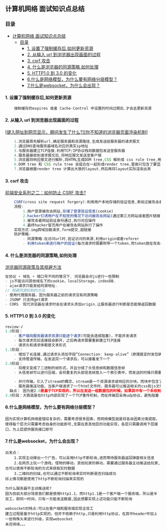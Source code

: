 ## 计算机网络 面试知识点总结

### 目录

- [计算机网络 面试知识点总结](#计算机网络-面试知识点总结)
  - [目录](#目录)
    - [1. 设置了强制缓存后,如何更新资源](#1-设置了强制缓存后如何更新资源)
    - [2. 从输入 url 到浏览器出现画面的过程](#2-从输入-url-到浏览器出现画面的过程)
    - [3. csrf 攻击](#3-csrf-攻击)
    - [4. 什么是浏览器的同源策略,如何处理](#4-什么是浏览器的同源策略如何处理)
    - [5. HTTP1.0 到 3.0 的变化](#5-http10-到-30-的变化)
    - [6.什么是网络模型，为什么要有网络分层模型？](#6什么是网络模型为什么要有网络分层模型)
    - [7.什么是websocket，为什么会出现？](#7什么是websocket为什么会出现)

#### 1. 设置了强制缓存后,如何更新资源

```js
    强制缓存的expires 或者 Cache-Control 中设置的时间过期后,才会去更新资源
```

#### 2. 从输入 url 到浏览器出现画面的过程

[[键入网址到网页显示，期间发生了什么?]](https://xiaolincoding.com/network/1_base/what_happen_url.html)[[你不知道的浏览器页面渲染机制]](https://juejin.cn/post/6844903815758479374#heading-9)

```js
    1.浏览器首先解析url,确定服务器和资源路径,生成发送给服务器的请求报文
    2.通过DNS查询服务器域名对应的真实ip地址
    3.与服务器建立TCP连接,利用TCP/IP协议栈将数据包发送至服务器
    4.服务器接收到请求报文后,将响应报文发送至客户端
    5.浏览器将响应报文进行解析,将HTML生成DOM tree,CSS 解析成 css rule tree,用于将样式匹配到对应元素上去
    6.DOM tree 和 CSS rule tree 会组合在一起形成render tree,里面只包含了要显示的元素,而display:none这样的不会出现在render tree中
    7.浏览器根据render tree 计算出大致的layout,然后再将layout实际渲染出来
```

#### 3. csrf 攻击

[前端安全系列之二：如何防止 CSRF 攻击?](https://juejin.cn/post/6844903689702866952#heading-5)

```js
    CSRF(cross site request forgery):利用用户本地存储的验证信息,来绕过被攻击者网站的验证,进行相应的攻击操作
    流程:
        1.用户登录被攻击网站,存储了登录验证信息(cookie)
        2.hacker引诱用户在不知觉的情况下访问被攻击网站(通过第三方网站或者图片链接)
        3.被攻击者网站验证身份通过,执行对应操作
        4.最终hacker冒充用户在被攻击网站执行了操作
    实现方式:img跨域加载请求,form提交,超链接
    防护策略:
        - 同源策略:在访问url时,验证访问的来源,利用origin或者referer
        - 利用token来进行用户的验证(每次请求时需要附带一个token,而token放在攻击者无法获取的位置)
```

#### 4. 什么是浏览器的同源策略,如何处理

[浏览器同源政策及其规避方法](http://www.ruanyifeng.com/blog/2016/04/same-origin-policy.html)

```js
在协议 + 域名 + 端口号不同的情况下, 浏览器会对js进行一些限制
- js不能访问其他域名下的cookie，localStorage，indexDB．
- ajax请求只能发给同源地址.
// 规避同源机制的方法
- 使用代理服务器，因为服务器之前的请求没有同源策略
- JSONP 只支持get请求
- CORS  现代浏览器在请求时会在请求头添加origin,让服务器进行判断是否能够返回数据
```

#### 5. HTTP1.0 到 3.0 的变化

```js
review:√
1.0阶段：
    - 客户端向服务器请求资源只能逐个请求(可能会造成阻塞)，不能并发请求
    - 每次请求完后连接就会断开，之后再请求需要重新建立TCP连接
    - 请求头和请求体都是文本形式
1.1阶段：
    - 增加了长连接,通过请求头添加字段“Connection: keep-alive”（原理是定时发包确认是否正常运行，直到一方断开连接才关闭）
    - 支持管道传输，在发送完一个请求后，可以接着发下一个
2.0阶段：
    - 将报文变成了二进制的帧形式，并且分成了头信息帧和数据信息帧
    - 头信息帧可以进行压缩，会将重复的头部信息帧放入一个索引表中，而发送的时候只需要传输索引值即可，双方共同维护索引表

    - 并行传输，引入了stream的概念，stream是一个资源请求或响应的分块。而块中包含了许多帧，每个资源请求和响应对应一个id，最终通过id来有序组装
    - 服务器推送功能，当客户端请求了一个html文件时，服务器可以推送相关的css和js文件
  缺点： 因为是2.0是基于TCP实现的，所以在发送一组数据包的时候，如果其中有一个未收到，则会等待直至收到为止，之后再将数据包交给应用层，也会有阻塞情况
3.0阶段：大致就是在http内部实现了一个TCP重传机制，而在传输层采用udp协议，避免阻塞
```
#### 6.什么是网络模型，为什么要有网络分层模型？
```
因为实现计算机网络是错综复杂的，需要考虑很多因素，而网络模型就是将各自因素分类提取，使得每个层次只需要考虑自身的功能即可,无需在意其他层的功能实现，各层只需要调用下层接口，为上层提供服务接口即可
```

#### 7.什么是websocket，为什么会出现？
```
出发点：
    1.实现主动弹出一个广告，可以采用http不断轮询,进而等待服务器返回弹窗相关信息
    2.在网页上玩一个游戏，怪物的移动，其他玩家的移动，需要通过服务器主动推送给玩家,也可以使用不断轮询的方式来获取实时数据
    3.二维码的扫描,也可以通过不断轮询来实时判断是否扫描成功
综上情况都是使用了http不断轮询扫描来实现的

为什么服务器不主动推送呢?
因为目前大部分场景我们都是使用http1.1，而http1.1是一个客户端一个服务端，所以是半双工，即同一时间，只有一方能发送数据,因此想要实现上述功能只能不断轮询

websocket的特点:可以在客户端和服务端实现全双工
建立过程是基于http实现的，但并不依赖于http,只是利用http协议，在其中header中加上一些特殊头来进行升级，实现websocket
未完待续。。。

```